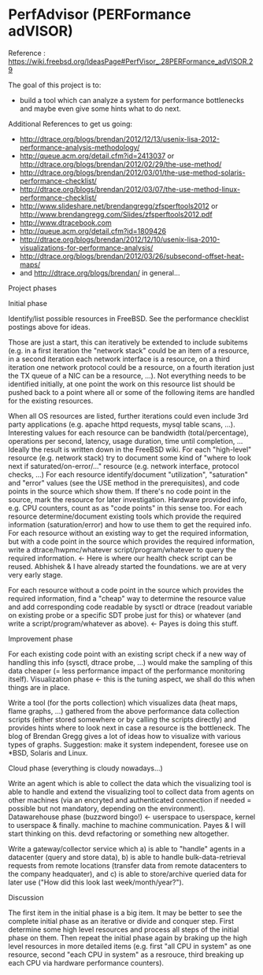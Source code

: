 # PerfAdvisor (PERFormance adVISOR)

Reference : https://wiki.freebsd.org/IdeasPage#PerfVisor_.28PERFormance_adVISOR.29

The goal of this project is to:
- build a tool which can analyze a system for performance bottlenecks and maybe even give some hints what to do next.

Additional References to get us going:

- http://dtrace.org/blogs/brendan/2012/12/13/usenix-lisa-2012-performance-analysis-methodology/
- http://queue.acm.org/detail.cfm?id=2413037 or http://dtrace.org/blogs/brendan/2012/02/29/the-use-method/
- http://dtrace.org/blogs/brendan/2012/03/01/the-use-method-solaris-performance-checklist/
- http://dtrace.org/blogs/brendan/2012/03/07/the-use-method-linux-performance-checklist/
- http://www.slideshare.net/brendangregg/zfsperftools2012 or http://www.brendangregg.com/Slides/zfsperftools2012.pdf
- http://www.dtracebook.com
- http://queue.acm.org/detail.cfm?id=1809426
- http://dtrace.org/blogs/brendan/2012/12/10/usenix-lisa-2010-visualizations-for-performance-analysis/
- http://dtrace.org/blogs/brendan/2012/03/26/subsecond-offset-heat-maps/
- and http://dtrace.org/blogs/brendan/ in general...

Project phases

Initial phase

Identify/list possible resources in FreeBSD. 
See the performance checklist postings above for ideas. 

Those are just a start, this can iteratively be extended to include subitems (e.g. in a first iteration the "network stack" could be an item of a resource, in a second iteration each network interface is a resource, on a third iteration one network protocol could be a resource, on a fourth iteration just the TX queue of a NIC can be a resource, ...). Not everything needs to be identified initially, at one point the work on this resource list should be pushed back to a point where all or some of the following items are handled for the existing resources. 

When all OS resources are listed, further iterations could even include 3rd party applications (e.g. apache httpd requests, mysql table scans, ...). Interesting values for each resource can be bandwidth (total/percentage), operations per second, latency, usage duration, time until completion, ... Ideally the result is written down in the FreeBSD wiki. For each "high-level" resource (e.g. network stack) try to document some kind of "where to look next if saturated/on-error/..." resource (e.g. network interface, protocol checks, ...)
For each resource identify/document "utilization", "saturation" and "error" values (see the USE method in the prerequisites), and code points in the source which show them. If there's no code point in the source, mark the resource for later investigation. Hardware provided info, e.g. CPU counters, count as as "code points" in this sense too.
For each resource determine/document existing tools which provide the required information (saturation/error) and how to use them to get the required info.
For each resource without an existing way to get the required information, but with a code point in the source which provides the required information, write a dtrace/hwpmc/whatever script/program/whatever to query the required information. <- Here is where our health check script can be reused. Abhishek & I have already started the foundations. we are at very very early stage.

For each resource without a code point in the source which provides the required information, find a "cheap" way to determine the resource value and add corresponding code readable by sysctl or dtrace (readout variable on existing probe or a specific SDT probe just for this) or whatever (and write a script/program/whatever as above). <- Payes is doing this stuff. 

Improvement phase

For each existing code point with an existing script check if a new way of handling this info (sysctl, dtrace probe, ...) would make the sampling of this data cheaper (= less performance impact of the performance monitoring itself).
Visualization phase <- this is the tuning aspect, we shall do this when things are in place.

Write a tool (for the ports collection) which visualizes data (heat maps, flame graphs, ...) gathered from the above performance data collection scripts (either stored somewhere or by calling the scripts directly) and provides hints where to look next in case a resource is the bottleneck. The blog of Brendan Gregg gives a lot of ideas how to visualize with various types of graphs. Suggestion: make it system independent, foresee use on *BSD, Solaris and Linux. 

Cloud phase (everything is cloudy nowadays...)

Write an agent which is able to collect the data which the visualizing tool is able to handle and extend the visualizing tool to collect data from agents on other machines (via an encryted and authenticated connection if needed = possible but not mandatory, depending on the environment).
Datawarehouse phase (buzzword bingo!) <- userspace to userspace, kernel to userspace & finally. machine to machine communication. Payes & I will start thinking on this. devd refactoring or something new altogether.

Write a gateway/collector service which a) is able to "handle" agents in a datacenter (query and store data), b) is able to handle bulk-data-retrieval requests from remote locations (transfer data from remote datacenters to the company headquater), and c) is able to store/archive queried data for later use ("How did this look last week/month/year?").

Discussion

The first item in the initial phase is a big item. It may be better to see the complete initial phase as an iterative or divide and conquer step. First determine some high level resources and process all steps of the initial phase on them. Then repeat the initial phase again by braking up the high level resources in more detailed items (e.g. first "all CPU in system" as one resource, second "each CPU in system" as a resrouce, third breaking up each CPU via hardware performance counters).
